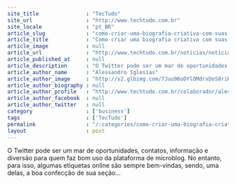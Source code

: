 ```yaml
---
site_title               : "TecTudo"
site_url                 : "http://www.techtudo.com.br"
site_locale              : "pt_BR"
article_slug             : "como-criar-uma-biografia-criativa-com-suas-informacoes-no-twitter"
article_title            : "Como criar uma biografia criativa com suas informações no Twitter"
article_image            : null
article_url              : "http://www.techtudo.com.br/noticias/noticia/2013/11/como-criar-uma-biografia-criativa-com-suas-informacoes-no-twitter.html"
article_published_at     : null
article_description      : "O Twitter pode ser um mar de oportunidades, contatos, informação e diversão para quem faz bom uso da plataforma de microblog. No entanto, para isso, algumas etiquetas online são sempre bem-vindas, sendo, uma delas, a boa confecção de sua seção..."
article_author_name      : "Alessandro Iglesias"
article_author_image     : "http://s2.glbimg.com/7Juu96oDYlOMdrxDoS8riK50z0Q=/30x30/s2.glbimg.com/vgtxeI8BynB8kzJ98f3NC1EpHFY=/0x0:140x140/75x75/s.glbimg.com/po/tt2/f/original/2013/01/23/alessandro-iglesias-2.jpg"
article_author_biography : null
article_author_profile   : "http://www.techtudo.com.br/colaborador/alessandro-iglesias.html"
article_author_facebook  : null
article_author_twitter   : null
category                 : ['business']
tags                     : ['TecTudo']
permalink                : "/:categories/como-criar-uma-biografia-criativa-com-suas-informacoes-no-twitter/"
layout                   : post
---
```


O Twitter pode ser um mar de oportunidades, contatos, informação e diversão para quem faz bom uso da plataforma de microblog. No entanto, para isso, algumas etiquetas online são sempre bem-vindas, sendo, uma delas, a boa confecção de sua seção...
